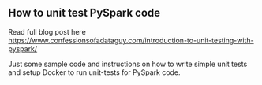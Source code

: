 ## How to unit test PySpark code ##

Read full blog post here https://www.confessionsofadataguy.com/introduction-to-unit-testing-with-pyspark/

Just some sample code and instructions on how to write simple unit tests and setup Docker to run unit-tests for PySpark code.
